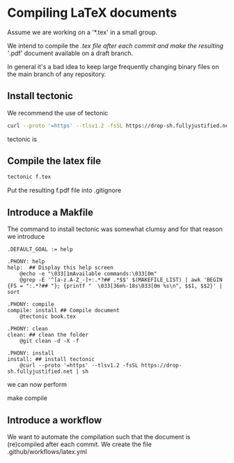 # Compiling LaTeX documents 

Assume we are working on a '*.tex' in a small group.

We intend to compile the *.tex file after each commit and make
the resulting '*.pdf' document available on a draft branch.

In general it's a bad idea to keep large frequently changing
binary files on the main branch of any repository.

## Install tectonic

We recommend the use of tectonic

```bash
curl --proto '=https' --tlsv1.2 -fsSL https://drop-sh.fullyjustified.net | sh
````

tectonic is

## Compile the latex file

```bash
tectonic f.tex
```

Put the resulting f.pdf file into .gitignore

## Introduce a Makfile

The command to install tectonic was somewhat clumsy and for that reason we introduce

```make
.DEFAULT_GOAL := help

.PHONY: help
help:  ## Display this help screen
	@echo -e "\033[1mAvailable commands:\033[0m"
	@grep -E '^[a-z.A-Z_-]+:.*?## .*$$' $(MAKEFILE_LIST) | awk 'BEGIN {FS = ":.*?## "}; {printf "  \033[36m%-18s\033[0m %s\n", $$1, $$2}' | sort

.PHONY: compile
compile: install ## Compile document
	@tectonic book.tex

.PHONY: clean
clean: ## clean the folder
	@git clean -d -X -f

.PHONY: install
install: ## install tectonic
	@curl --proto '=https' --tlsv1.2 -fsSL https://drop-sh.fullyjustified.net | sh
```

we can now perform

make compile

## Introduce a workflow

We want to automate the compilation such that the document is (re)compiled after each commit.
We create the file .github/workflows/latex.yml



